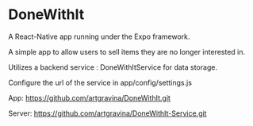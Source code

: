 # DoneWithIt

A React-Native app running under the Expo framework.

A simple app to allow users to sell items they are no longer interested in.

Utilizes a backend service : DoneWithItService for data storage.

Configure the url of the service in app/config/settings.js

App: https://github.com/artgravina/DoneWithIt.git

Server: https://github.com/artgravina/DoneWithIt-Service.git
